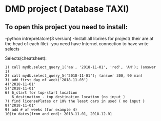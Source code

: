 # DMD project ( Database TAXI)


## To open this project you need to install:
  -python intrepretatore(3 version)
  -Install all librires for project( their are at the head of each file)
  -you need have Internet connection to have write selects
  
  Selects(cheatsheet):


    1) call mydb.select_query_1('aa', '2018-11-01', 'red', 'AN'); (answer 1)
    2) call mydb.select_query_5('2018-11-01'); (answer 300, 90 min)
    3) add first day of week('2018-11-03')
    4)'2018-11-01'
    5)'2018-11-01'
    6) 6_start for top-start location
       6_destination - top destination location (no input )
    7) find licensePlates or 10% the least cars in used ( no input )
    8)'2018-11-01'
    9) add # of weeks (for example 4)
    10)to dates(from and end): 2018-11-01, 2018-12-01

